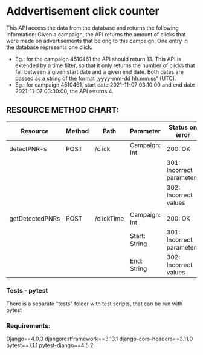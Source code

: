 # Addvertisement click counter

This API access the data from the database and returns the following information: Given a campaign, the API returns the amount of clicks that were made on advertisements that belong to this campaign. One entry in the database represents one click.

- Eg.: for the campaign 4510461 the API should return 13.
  This API is extended by a time filter, so that it only returns the number of clicks that fall between a given start date and a given end date. Both dates are passed as a string of the format „yyyy-mm-dd hh:mm:ss“ (UTC).
- Eg.: for campaign 4510461, start date 2021-11-07 03:10:00 and end date 2021-11-07 03:30:00, the API returns 4.

## RESOURCE METHOD CHART:

| Resource        | Method | Path       | Parameter     | Status on error           |
| --------------- | ------ | ---------- | ------------- | ------------------------- |
| detectPNR-s     | POST   | /click     | Campaign: Int | 200: OK                   |
|                 |        |            |               | 301: Incorrect parameters |
|                 |        |            |               | 302: Incorrect values     |
|                 |        |            |               |                           |
| getDetectedPNRs | POST   | /clickTime | Campaign: Int | 200: OK                   |
|                 |        |            | Start: String | 301: Incorrect parameters |
|                 |        |            | End: String   | 302: Incorrect values     |

### Tests - pytest

There is a separate "tests" folder with test scripts, that can be run with pytest

### Requirements:

Django==4.0.3
djangorestframework==3.13.1
django-cors-headers==3.11.0
pytest==7.1.1
pytest-django==4.5.2
